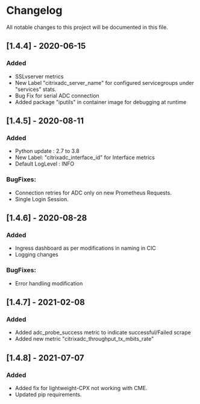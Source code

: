 # Changelog
All notable changes to this project will be documented in this file.


## [1.4.4] - 2020-06-15
### Added
 - SSLvserver metrics
 - New Label "citrixadc_server_name" for configured servicegroups under "services" stats.
 - Bug Fix for serial ADC connection 
 - Added package "iputils" in container image for debugging at runtime
 
## [1.4.5] - 2020-08-11
### Added
 - Python update : 2.7 to 3.8
 - New Label: "citrixadc_interface_id" for Interface metrics
 - Default LogLevel : INFO

### BugFixes:
 - Connection retries for ADC only on new Prometheus Requests.
 - Single Login Session.

## [1.4.6] - 2020-08-28
### Added
 - Ingress dashboard as per modifications in naming in CIC
 - Logging changes

### BugFixes:
 - Error handling modification


## [1.4.7] - 2021-02-08
### Added
 - Added adc_probe_success metric to indicate successful/Failed scrape
 - Added new metric "citrixadc_throughput_tx_mbits_rate"

## [1.4.8] - 2021-07-07
### Added
 - Added fix for lightweight-CPX not working with CME.
 - Updated pip requirements.
